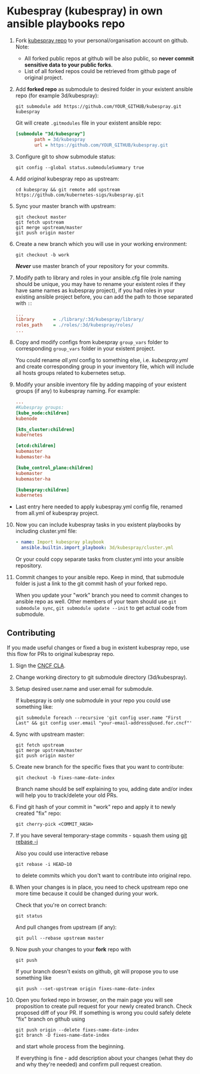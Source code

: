# Kubespray (kubespray) in own ansible playbooks repo

1. Fork [kubespray repo](https://github.com/kubernetes-sigs/kubespray) to your personal/organisation account on github.
   Note:
     * All forked public repos at github will be also public, so **never commit sensitive data to your public forks**.
     * List of all forked repos could be retrieved from github page of original project.

2. Add **forked repo** as submodule to desired folder in your existent ansible repo (for example 3d/kubespray):

   ```ShellSession
   git submodule add https://github.com/YOUR_GITHUB/kubespray.git kubespray
   ```

   Git will create `.gitmodules` file in your existent ansible repo:

   ```ini
   [submodule "3d/kubespray"]
          path = 3d/kubespray
          url = https://github.com/YOUR_GITHUB/kubespray.git
   ```

3. Configure git to show submodule status:

   ```ShellSession
   git config --global status.submoduleSummary true
   ```

4. Add *original* kubespray repo as upstream:

   ```ShellSession
   cd kubespray && git remote add upstream https://github.com/kubernetes-sigs/kubespray.git
   ```

5. Sync your master branch with upstream:

   ```ShellSession
   git checkout master
   git fetch upstream
   git merge upstream/master
   git push origin master
   ```

6. Create a new branch which you will use in your working environment:

   ```ShellSession
   git checkout -b work
   ```

    ***Never*** use master branch of your repository for your commits.

7. Modify path to library and roles in your ansible.cfg file (role naming should be unique, you may have to rename your existent roles if they have same names as kubespray project),
   if you had roles in your existing ansible project before, you can add the path to those separated with `:`:

   ```ini
   ...
   library       = ./library/:3d/kubespray/library/
   roles_path    = ./roles/:3d/kubespray/roles/
   ...
   ```

8. Copy and modify configs from kubespray `group_vars` folder to corresponding `group_vars` folder in your existent project.

   You could rename *all.yml* config to something else, i.e. *kubespray.yml* and create corresponding group in your inventory file, which will include all hosts groups related to kubernetes setup.

9. Modify your ansible inventory file by adding mapping of your existent groups (if any) to kubespray naming.
    For example:

   ```ini
   ...
   #Kubespray groups:
   [kube_node:children]
   kubenode

   [k8s_cluster:children]
   kubernetes

   [etcd:children]
   kubemaster
   kubemaster-ha

   [kube_control_plane:children]
   kubemaster
   kubemaster-ha

   [kubespray:children]
   kubernetes
   ```

* Last entry here needed to apply kubespray.yml config file, renamed from all.yml of kubespray project.

10. Now you can include kubespray tasks in you existent playbooks by including cluster.yml file:

    ```yml
    - name: Import kubespray playbook
      ansible.builtin.import_playbook: 3d/kubespray/cluster.yml
    ```

    Or your could copy separate tasks from cluster.yml into your ansible repository.

11. Commit changes to your ansible repo. Keep in mind, that submodule folder is just a link to the git commit hash of your forked repo.

    When you update your "work" branch you need to commit changes to ansible repo as well.
Other members of your team should use ```git submodule sync```, ```git submodule update --init``` to get actual code from submodule.

## Contributing

If you made useful changes or fixed a bug in existent kubespray repo, use this flow for PRs to original kubespray repo.

1. Sign the [CNCF CLA](https://git.k8s.io/community/CLA.md).

2. Change working directory to git submodule directory (3d/kubespray).

3. Setup desired user.name and user.email for submodule.

   If kubespray is only one submodule in your repo you could use something like:

   ```ShellSession
   git submodule foreach --recursive 'git config user.name "First Last" && git config user.email "your-email-address@used.for.cncf"'
   ```

4. Sync with upstream master:

   ```ShellSession
   git fetch upstream
   git merge upstream/master
   git push origin master
   ```

5. Create new branch for the specific fixes that you want to contribute:

   ```ShellSession
   git checkout -b fixes-name-date-index
   ```

   Branch name should be self explaining to you, adding date and/or index will help you to track/delete your old PRs.

6. Find git hash of your commit in "work" repo and apply it to newly created "fix" repo:

   ```ShellSession
   git cherry-pick <COMMIT_HASH>
   ```

7. If you have several temporary-stage commits - squash them using [git rebase -i](https://eli.thegreenplace.net/2014/02/19/squashing-github-pull-requests-into-a-single-commit)

   Also you could use interactive rebase

   ```ShellSession
   git rebase -i HEAD~10
   ```

   to delete commits which you don't want to contribute into original repo.

8. When your changes is in place, you need to check upstream repo one more time because it could be changed during your work.

   Check that you're on correct branch:

   ```ShellSession
   git status
   ```

   And pull changes from upstream (if any):

   ```ShellSession
   git pull --rebase upstream master
   ```

9. Now push your changes to your **fork** repo with

   ```ShellSession
   git push
   ```

   If your branch doesn't exists on github, git will propose you to use something like

   ```ShellSession
   git push --set-upstream origin fixes-name-date-index
   ```

10. Open you forked repo in browser, on the main page you will see proposition to create pull request for your newly created branch. Check proposed diff of your PR. If something is wrong you could safely delete "fix" branch on github using

    ```ShellSession
    git push origin --delete fixes-name-date-index
    git branch -D fixes-name-date-index
    ```

    and start whole process from the beginning.

    If everything is fine - add description about your changes (what they do and why they're needed) and confirm pull request creation.
